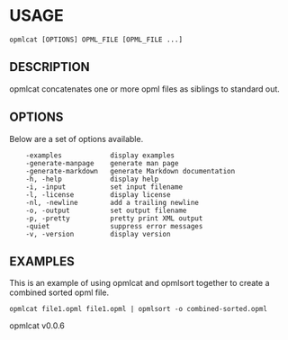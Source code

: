 
# USAGE

	opmlcat [OPTIONS] OPML_FILE [OPML_FILE ...]

## DESCRIPTION


opmlcat concatenates one or more opml files as siblings to standard out.


## OPTIONS

Below are a set of options available.

```
    -examples            display examples
    -generate-manpage    generate man page
    -generate-markdown   generate Markdown documentation
    -h, -help            display help
    -i, -input           set input filename
    -l, -license         display license
    -nl, -newline        add a trailing newline
    -o, -output          set output filename
    -p, -pretty          pretty print XML output
    -quiet               suppress error messages
    -v, -version         display version
```


## EXAMPLES


This is an example of using opmlcat and opmlsort together to 
create a combined sorted opml file.

    opmlcat file1.opml file1.opml | opmlsort -o combined-sorted.opml


opmlcat v0.0.6
